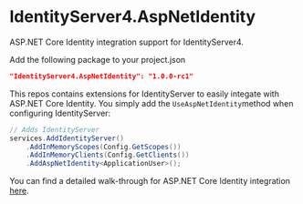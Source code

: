 # IdentityServer4.AspNetIdentity

ASP.NET Core Identity integration support for IdentityServer4.

Add the following package to your project.json

```json
"IdentityServer4.AspNetIdentity": "1.0.0-rc1"
```

This repos contains extensions for IdentityServer to easily integate with ASP.NET Core Identity. You simply add the `UseAspNetIdentity`method when configuring IdentityServer:

```csharp
// Adds IdentityServer
services.AddIdentityServer()
    .AddInMemoryScopes(Config.GetScopes())
    .AddInMemoryClients(Config.GetClients())
    .AddAspNetIdentity<ApplicationUser>();
```

You can find a detailed walk-through for ASP.NET Core Identity integration [here](https://identityserver4.readthedocs.io/en/dev/quickstarts/6_aspnet_identity.html).
